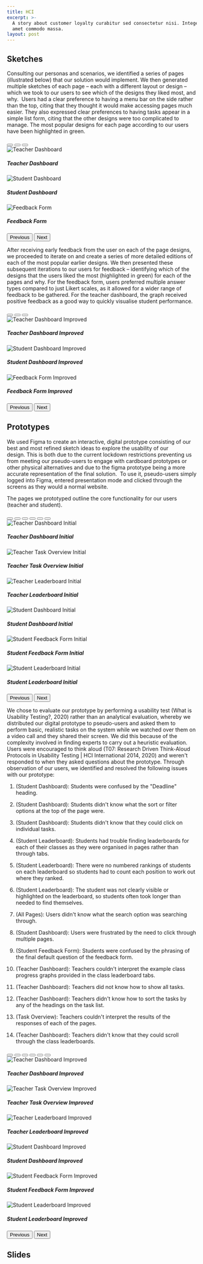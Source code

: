 ```yaml
---
title: HCI
excerpt: >-
  A story about customer loyalty curabitur sed consectetur nisi. Integer sit
  amet commodo massa.
layout: post
---
```


## Sketches

Consulting our personas and scenarios, we identified a series of pages (illustrated below) that our solution would implement. We then generated multiple sketches of each page – each with a different layout or design – which we took to our users to see which of the designs they liked most, and why. 
Users had a clear preference to having a menu bar on the side rather than the top, citing that they thought it would make accessing pages much easier. They also expressed clear preferences to having tasks appear in a simple list form, citing that the other designs were too complicated to manage. The most popular designs for each page according to our users have been highlighted in green.

<div id="carouselSketchesInitial" class="carousel carousel-dark slide mb-3" data-bs-ride="carousel">
  <div class="carousel-indicators" style="bottom:-30px">
    <button type="button" data-bs-target="#carouselSketchesInitial" data-bs-slide-to="0" class="active" aria-current="true" aria-label="Slide 1"></button>
    <button type="button" data-bs-target="#carouselSketchesInitial" data-bs-slide-to="1" aria-label="Slide 2"></button>
    <button type="button" data-bs-target="#carouselSketchesInitial" data-bs-slide-to="2" aria-label="Slide 3"></button>
  </div>
  <div class="carousel-inner pb-4">
    <div class="carousel-item active">
      <img src="../images/hci/sketches/initial/teacher_dashboard.png" class="d-block w-100" alt="Teacher Dashboard">
      <div class="carousel-caption d-none d-md-block" style="bottom:-50px">
        <h5>Teacher Dashboard</h5>
      </div>
    </div>
    <div class="carousel-item">
      <img src="../images/hci/sketches/initial/student_dashboard.png" class="d-block w-100" alt="Student Dashboard">
      <div class="carousel-caption d-none d-md-block" style="bottom:-50px">
        <h5>Student Dashboard</h5>
      </div>
    </div>
    <div class="carousel-item">
      <img src="../images/hci/sketches/initial/feedback_form.png" class="d-block w-100" alt="Feedback Form">
      <div class="carousel-caption d-none d-md-block" style="bottom:-50px">
        <h5>Feedback Form</h5>
      </div>
    </div>
  </div>
  <button class="carousel-control-prev" type="button" data-bs-target="#carouselSketchesInitial" data-bs-slide="prev" style="left:-80px">
    <span class="carousel-control-prev-icon" aria-hidden="true"></span>
    <span class="visually-hidden">Previous</span>
  </button>
  <button class="carousel-control-next" type="button" data-bs-target="#carouselSketchesInitial" data-bs-slide="next" style="right:-80px">
    <span class="carousel-control-next-icon" aria-hidden="true"></span>
    <span class="visually-hidden">Next</span>
  </button>
</div>

After receiving early feedback from the user on each of the page designs, we proceeded to iterate on and create a series of more detailed editions of each of the most popular earlier designs. We then presented these subsequent iterations to our users for feedback – identifying which of the designs that the users liked the most (highlighted in green) for each of the pages and why. For the feedback form, users preferred multiple answer types compared to just Likert scales, as it allowed for a wider range of feedback to be gathered. For the teacher dashboard, the graph received positive feedback as a good way to quickly visualise student performance.

<div id="carouselSketchesImproved" class="carousel carousel-dark slide mb-3" data-bs-ride="carousel">
  <div class="carousel-indicators" style="bottom:-30px">
    <button type="button" data-bs-target="#carouselSketchesImproved" data-bs-slide-to="0" class="active" aria-current="true" aria-label="Slide 1"></button>
    <button type="button" data-bs-target="#carouselSketchesImproved" data-bs-slide-to="1" aria-label="Slide 2"></button>
    <button type="button" data-bs-target="#carouselSketchesImproved" data-bs-slide-to="2" aria-label="Slide 3"></button>
  </div>
  <div class="carousel-inner pb-4">
    <div class="carousel-item active">
      <img src="../images/hci/sketches/improved/teacher_dashboard.png" class="d-block w-100" alt="Teacher Dashboard Improved">
      <div class="carousel-caption d-none d-md-block" style="bottom:-50px">
        <h5>Teacher Dashboard Improved</h5>
      </div>
    </div>
    <div class="carousel-item">
      <img src="../images/hci/sketches/improved/student_dashboard.png" class="d-block w-100" alt="Student Dashboard Improved">
      <div class="carousel-caption d-none d-md-block" style="bottom:-50px">
        <h5>Student Dashboard Improved</h5>
      </div>
    </div>
    <div class="carousel-item">
      <img src="../images/hci/sketches/improved/feedback_form.png" class="d-block w-100" alt="Feedback Form Improved">
      <div class="carousel-caption d-none d-md-block" style="bottom:-50px">
        <h5>Feedback Form Improved</h5>
      </div>
    </div>
  </div>
  <button class="carousel-control-prev" type="button" data-bs-target="#carouselSketchesImproved" data-bs-slide="prev" style="left:-80px">
    <span class="carousel-control-prev-icon" aria-hidden="true"></span>
    <span class="visually-hidden">Previous</span>
  </button>
  <button class="carousel-control-next" type="button" data-bs-target="#carouselSketchesImproved" data-bs-slide="next" style="right:-80px">
    <span class="carousel-control-next-icon" aria-hidden="true"></span>
    <span class="visually-hidden">Next</span>
  </button>
</div>

## Prototypes

We used Figma to create an interactive, digital prototype consisting of our best and most refined sketch ideas to explore the usability of our design. This is both due to the current lockdown restrictions preventing us from meeting our pseudo-users to engage with cardboard prototypes or other physical alternatives and due to the figma prototype being a more accurate representation of the final solution.  To use it, pseudo-users simply logged into Figma, entered presentation mode and clicked through the screens as they would a normal website.

The pages we prototyped outline the core functionality for our users (teacher and student).

<div id="carouselPrototypesInitial" class="carousel carousel-dark slide mb-3" data-bs-ride="carousel">
  <div class="carousel-indicators" style="bottom:-30px">
    <button type="button" data-bs-target="#carouselPrototypesInitial" data-bs-slide-to="0" class="active" aria-current="true" aria-label="Slide 1"></button>
    <button type="button" data-bs-target="#carouselPrototypesInitial" data-bs-slide-to="1" aria-label="Slide 2"></button>
    <button type="button" data-bs-target="#carouselPrototypesInitial" data-bs-slide-to="2" aria-label="Slide 3"></button>
    <button type="button" data-bs-target="#carouselPrototypesInitial" data-bs-slide-to="3" aria-label="Slide 4"></button>
    <button type="button" data-bs-target="#carouselPrototypesInitial" data-bs-slide-to="4" aria-label="Slide 5"></button>
    <button type="button" data-bs-target="#carouselPrototypesInitial" data-bs-slide-to="5" aria-label="Slide 6"></button>
  </div>
  <div class="carousel-inner pb-4">
    <div class="carousel-item active">
      <img src="../images/hci/prototypes/initial/teacher_dashboard.png" class="d-block w-100" alt="Teacher Dashboard Initial">
      <div class="carousel-caption d-none d-md-block" style="bottom:-50px">
        <h5>Teacher Dashboard Initial</h5>
      </div>
    </div>
    <div class="carousel-item">
      <img src="../images/hci/prototypes/initial/teacher_task_overview.png" class="d-block w-100" alt="Teacher Task Overview Initial">
      <div class="carousel-caption d-none d-md-block" style="bottom:-50px">
        <h5>Teacher Task Overview Initial</h5>
      </div>
    </div>
    <div class="carousel-item">
      <img src="../images/hci/prototypes/initial/teacher_leaderboard.png" class="d-block w-100" alt="Teacher Leaderboard Initial">
      <div class="carousel-caption d-none d-md-block" style="bottom:-50px">
        <h5>Teacher Leaderboard Initial</h5>
      </div>
    </div>
    <div class="carousel-item">
      <img src="../images/hci/prototypes/initial/student_dashboard.png" class="d-block w-100" alt="Student Dashboard Initial">
      <div class="carousel-caption d-none d-md-block" style="bottom:-50px">
        <h5>Student Dashboard Initial</h5>
      </div>
    </div>
    <div class="carousel-item">
      <img src="../images/hci/prototypes/initial/student_feedback_form.png" class="d-block w-100" alt="Student Feedback Form Initial">
      <div class="carousel-caption d-none d-md-block" style="bottom:-50px">
        <h5>Student Feedback Form Initial</h5>
      </div>
    </div>
    <div class="carousel-item">
      <img src="../images/hci/prototypes/initial/student_leaderboard.png" class="d-block w-100" alt="Student Leaderboard Initial">
      <div class="carousel-caption d-none d-md-block" style="bottom:-50px">
        <h5>Student Leaderboard Initial</h5>
      </div>
    </div>
  </div>
  <button class="carousel-control-prev" type="button" data-bs-target="#carouselPrototypesInitial" data-bs-slide="prev" style="left:-80px">
    <span class="carousel-control-prev-icon" aria-hidden="true"></span>
    <span class="visually-hidden">Previous</span>
  </button>
  <button class="carousel-control-next" type="button" data-bs-target="#carouselPrototypesInitial" data-bs-slide="next" style="right:-80px">
    <span class="carousel-control-next-icon" aria-hidden="true"></span>
    <span class="visually-hidden">Next</span>
  </button>
</div>

We chose to evaluate our prototype by performing a usability test (What is Usability Testing?, 2020) rather than an analytical evaluation, whereby we distributed our digital prototype to pseudo-users and asked them to perform basic, realistic tasks on the system while we watched over them on a video call and they shared their screen. We did this because of the complexity involved in finding experts to carry out a heuristic evaluation. Users were encouraged to think aloud (T07: Research Driven Think-Aloud Protocols in Usability Testing | HCI International 2014, 2020) and weren't responded to when they asked questions about the prototype. Through observation of our users, we identified and resolved the following issues with our prototype:

1. (Student Dashboard): Students were confused by the "Deadline" heading.

2. (Student Dashboard): Students didn't know what the sort or filter options at the top of the page were.

3. (Student Dashboard): Students didn't know that they could click on individual tasks.

4. (Student Leaderboard): Students had trouble finding leaderboards for each of their classes as they were organised in pages rather than through tabs.

5. (Student Leaderboard): There were no numbered rankings of students on each leaderboard so students had to count each position to work out where they ranked.

6. (Student Leaderboard): The student was not clearly visible or highlighted on the leaderboard, so students often took longer than needed to find themselves.

7. (All Pages): Users didn't know what the search option was searching through.

8. (Student Dashboard): Users were frustrated by the need to click through multiple pages.

9. (Student Feedback Form): Students were confused by the phrasing of the final default question of the feedback form.

10. (Teacher Dashboard): Teachers couldn't interpret the example class progress graphs provided in the class leaderboard tabs.

11. (Teacher Dashboard): Teachers did not know how to show all tasks.

12. (Teacher Dashboard): Teachers didn't know how to sort the tasks by any of the headings on the task list.

13. (Task Overview): Teachers couldn't interpret the results of the responses of each of the pages.

14. (Teacher Dashboard): Teachers didn't know that they could scroll through the class leaderboards.


<div id="carouselPrototypesImproved" class="carousel carousel-dark slide mb-3" data-bs-ride="carousel">
  <div class="carousel-indicators" style="bottom:-30px">
    <button type="button" data-bs-target="#carouselPrototypesImproved" data-bs-slide-to="0" class="active" aria-current="true" aria-label="Slide 1"></button>
    <button type="button" data-bs-target="#carouselPrototypesImproved" data-bs-slide-to="1" aria-label="Slide 2"></button>
    <button type="button" data-bs-target="#carouselPrototypesImproved" data-bs-slide-to="2" aria-label="Slide 3"></button>
    <button type="button" data-bs-target="#carouselPrototypesImproved" data-bs-slide-to="3" aria-label="Slide 4"></button>
    <button type="button" data-bs-target="#carouselPrototypesImproved" data-bs-slide-to="4" aria-label="Slide 5"></button>
    <button type="button" data-bs-target="#carouselPrototypesImproved" data-bs-slide-to="5" aria-label="Slide 6"></button>
  </div>
  <div class="carousel-inner pb-4">
    <div class="carousel-item active">
      <img src="../images/hci/prototypes/improved/teacher_dashboard.png" class="d-block w-100" alt="Teacher Dashboard Improved">
      <div class="carousel-caption d-none d-md-block" style="bottom:-50px">
        <h5>Teacher Dashboard Improved</h5>
      </div>
    </div>
    <div class="carousel-item">
      <img src="../images/hci/prototypes/improved/teacher_task_overview.png" class="d-block w-100" alt="Teacher Task Overview Improved">
      <div class="carousel-caption d-none d-md-block" style="bottom:-50px">
        <h5>Teacher Task Overview Improved</h5>
      </div>
    </div>
    <div class="carousel-item">
      <img src="../images/hci/prototypes/improved/teacher_leaderboard.png" class="d-block w-100" alt="Teacher Leaderboard Improved">
      <div class="carousel-caption d-none d-md-block" style="bottom:-50px">
        <h5>Teacher Leaderboard Improved</h5>
      </div>
    </div>
    <div class="carousel-item">
      <img src="../images/hci/prototypes/improved/student_dashboard.png" class="d-block w-100" alt="Student Dashboard Improved">
      <div class="carousel-caption d-none d-md-block" style="bottom:-50px">
        <h5>Student Dashboard Improved</h5>
      </div>
    </div>
    <div class="carousel-item">
      <img src="../images/hci/prototypes/improved/student_feedback_form.png" class="d-block w-100" alt="Student Feedback Form Improved">
      <div class="carousel-caption d-none d-md-block" style="bottom:-50px">
        <h5>Student Feedback Form Improved</h5>
      </div>
    </div>
    <div class="carousel-item">
      <img src="../images/hci/prototypes/improved/student_leaderboard.png" class="d-block w-100" alt="Student Leaderboard Improved">
      <div class="carousel-caption d-none d-md-block" style="bottom:-50px">
        <h5>Student Leaderboard Improved</h5>
      </div>
    </div>
  </div>
  <button class="carousel-control-prev" type="button" data-bs-target="#carouselPrototypesImproved" data-bs-slide="prev" style="left:-80px">
    <span class="carousel-control-prev-icon" aria-hidden="true"></span>
    <span class="visually-hidden">Previous</span>
  </button>
  <button class="carousel-control-next" type="button" data-bs-target="#carouselPrototypesImproved" data-bs-slide="next" style="right:-80px">
    <span class="carousel-control-next-icon" aria-hidden="true"></span>
    <span class="visually-hidden">Next</span>
  </button>
</div>

## Slides